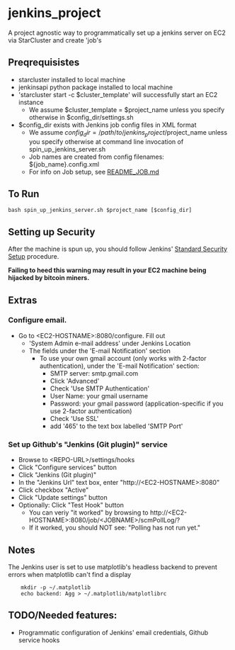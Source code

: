 jenkins_project
===============

A project agnostic way to programmatically set up a jenkins server on EC2 via StarCluster and create 'job's


## Preqrequisistes

* starcluster installed to local machine
* jenkinsapi python package installed to local machine
* 'starcluster start -c $cluster_template' will successfully start an EC2 instance
	* We assume $cluster_template = $project_name unless you specify otherwise in $config_dir/settings.sh
* $config_dir exists with Jenkins job config files in XML format
	* We assume $config_dir = /path/to/jenkins_project/$project_name unless you specify otherwise at command line invocation of spin_up_jenkins_server.sh
	* Job names are created from config filenames: ${job_name}.config.xml
	* For info on Job setup, see [README_JOB.md](https://github.com/mit-probabilistic-computing-project/jenkins_project/blob/master/README_JOB.md)

 

## To Run

    bash spin_up_jenkins_server.sh $project_name [$config_dir]

## Setting up Security

After the machine is spun up, you should follow Jenkins' [Standard Security Setup](https://wiki.jenkins-ci.org/display/JENKINS/Standard+Security+Setup) procedure.

**Failing to heed this warning may result in your EC2 machine being hijacked by bitcoin miners.**


## Extras

### Configure email.

* Go to \<EC2-HOSTNAME\>:8080/configure. Fill out
  * 'System Admin e-mail address' under Jenkins Location
  * The fields under the 'E-mail Notification' section
    * To use your own gmail account (only works with 2-factor authentication), under the 'E-mail Notification' section:
       * SMTP server: smtp.gmail.com
       * Click 'Advanced'
       * Check 'Use SMTP Authentication'
       * User Name: your gmail username
       * Password: your gmail password (application-specific if you use 2-factor authentication)
       * Check 'Use SSL'
       * add '465' to the text box labelled 'SMTP Port'

### Set up Github's "Jenkins (Git plugin)" service
* Browse to \<REPO-URL\>/settings/hooks
* Click "Configure services" button
* Click "Jenkins (Git plugin)"
* In the "Jenkins Url" text box, enter "http://\<EC2-HOSTNAME\>:8080"
* Click checkbox "Active"
* Click "Update settings" button
* Optionally: Click "Test Hook" button
    * You can veriy "it worked" by browsing to http://\<EC2-HOSTNAME\>:8080/job/\<JOBNAME\>/scmPollLog/?
    * If it worked, you should NOT see: "Polling has not run yet."

## Notes

The Jenkins user is set to use matplotlib's headless backend to prevent errors when matplotlib can't find a display

        mkdir -p ~/.matplotlib
        echo backend: Agg > ~/.matplotlib/matplotlibrc

## TODO/Needed features: 

* Programmatic configuration of Jenkins' email credentials, Github service hooks


